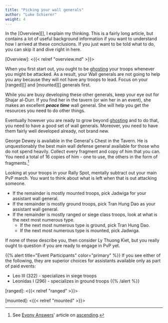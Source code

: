 ```yaml
---
title: "Picking your wall generals"
author: "Luke Schierer"
weight: 4
---
```


In the [Overview][], I explain my thinking.  This is a fairly long article, but
contains a lot of useful background information if you want to understand how I
arrived at these conclusions. If you just want to be told what to do, you can
skip it and dive right in here. 

[Overview]: <{{< relref "overview.md" >}}>

When you first start out, you ought to be [ghosting][] your troops whenever you
might be attacked.  As a result, your Wall generals are not going to help you
any because they will not have any troops to lead. Focus on your [ranged][] and
[mounted][] generals first.

While you are busy developing these other generals, keep your eye out for
Shajar al-Durr.  If you find her in the tavern (or win her in an event), she
makes an excellent _**peace time**_ wall general.  She will help you get the
resources you need to do other things.

Eventually however you are ready to grow beyond [ghosting][] and to do that,
you need to have a good set of wall generals.  Moreover, you need to have them
fairly well developed already, not brand new.

George Dewey is available in the General's Chest in the Tavern.  He is
unquestionably the best main wall defense general available for those who do
not spend heavily.  Collect every fragment and copy of him that you can.  You
need a total of 16 copies of him - one to use, the others in the form of
fragments.[^230107-2]  

Looking at your troops in your Rally Spot, mentally subtract out your main PvP
march. You want to think about what is left when that is out attacking someone.

* If the remainder is mostly mounted troops, pick Jadwiga for your assistant wall general.
* If the remainder is mostly ground troops, pick Tran Hung Dao as your assistant wall general.
* If the remainder is mostly ranged or siege class troops, look at what is the
  next most numerous type.
  * If the next most numerous type is ground, pick Tran Hung Dao.
  * If the next most numerous type is mounted, pick Jadwiga.

If none of these describe you, then consider Ly Thuong Kiet, but you really
ought to question if you are ready to engage in PvP yet.

{{% alert title="Event Participants" color="primary" %}}
If you see either of the following, they are superior choices for assistants available only as part of paid events:
* Leo III (322) - specializes in siege troops
* Leonidas I (296) - specializes in ground troops
{{% /alert %}}

[^230107-2]: See [Evony Answers][]' article on [ascending][].

[Evony Answers]: <https://www.evonyanswers.com>

[ascending]: <https://www.evonyanswers.com/post/evony-ascending-enhancement-awakened-upgrades>

[ranged]: <{{< relref "ranged" >}}>


[mounted]: <{{< relref "mounted" >}}>

[ghosting]: <https://www.evonytkrguide.com/guides/evony-tkr-guide-to-ghosting-troops>
